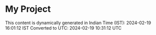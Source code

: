 # My Project

This content is dynamically generated in Indian Time (IST): 2024-02-19 16:01:12 IST
Converted to UTC: 2024-02-19 10:31:12 UTC
